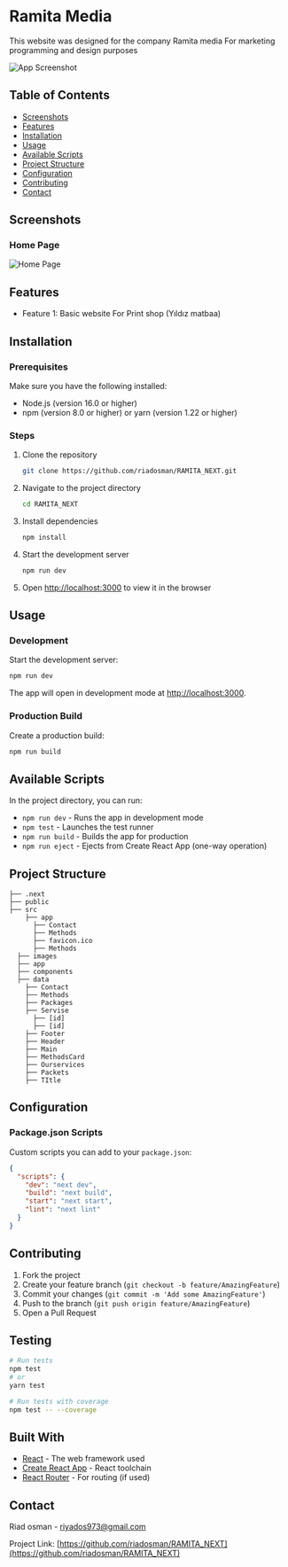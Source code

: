 # Ramita Media

This website was designed for the company Ramita media For marketing programming and design purposes

![App Screenshot](screenshots/main-screenshot.png)

## Table of Contents

- [Screenshots](#screenshots)
- [Features](#features)
- [Installation](#installation)
- [Usage](#usage)
- [Available Scripts](#available-scripts)
- [Project Structure](#project-structure)
- [Configuration](#configuration)
- [Contributing](#contributing)
- [Contact](#contact)

## Screenshots

### Home Page

![Home Page](screenshots/home-page.png)

## Features

- Feature 1: Basic website For Print shop (Yıldız matbaa)

## Installation

### Prerequisites

Make sure you have the following installed:

- Node.js (version 16.0 or higher)
- npm (version 8.0 or higher) or yarn (version 1.22 or higher)

### Steps

1. Clone the repository

   ```bash
   git clone https://github.com/riadosman/RAMITA_NEXT.git
   ```

2. Navigate to the project directory

   ```bash
   cd RAMITA_NEXT
   ```

3. Install dependencies

   ```bash
   npm install
   ```

4. Start the development server

   ```bash
   npm run dev
   ```

5. Open [http://localhost:3000](http://localhost:3000) to view it in the browser

## Usage

### Development

Start the development server:

```bash
npm run dev
```

The app will open in development mode at [http://localhost:3000](http://localhost:3000).

### Production Build

Create a production build:

```bash
npm run build

```

## Available Scripts

In the project directory, you can run:

- `npm run dev` - Runs the app in development mode
- `npm test` - Launches the test runner
- `npm run build` - Builds the app for production
- `npm run eject` - Ejects from Create React App (one-way operation)

## Project Structure

```
├── .next
├── public
├── src
    ├── app
      ├── Contact
      ├── Methods
      ├── favicon.ico
      ├── Methods
  ├── images
  ├── app
  ├── components
  ├── data
    ├── Contact
    ├── Methods
    ├── Packages
    ├── Servise
      ├── [id]
      ├── [id]
    ├── Footer
    ├── Header
    ├── Main
    ├── MethodsCard
    ├── Ourservices
    ├── Packets
    ├── TItle

```

## Configuration

### Package.json Scripts

Custom scripts you can add to your `package.json`:

```json
{
  "scripts": {
    "dev": "next dev",
    "build": "next build",
    "start": "next start",
    "lint": "next lint"
  }
}
```

## Contributing

1. Fork the project
2. Create your feature branch (`git checkout -b feature/AmazingFeature`)
3. Commit your changes (`git commit -m 'Add some AmazingFeature'`)
4. Push to the branch (`git push origin feature/AmazingFeature`)
5. Open a Pull Request

## Testing

```bash
# Run tests
npm test
# or
yarn test

# Run tests with coverage
npm test -- --coverage
```

## Built With

- [React](https://reactjs.org/) - The web framework used
- [Create React App](https://create-react-app.dev/) - React toolchain
- [React Router](https://reactrouter.com/) - For routing (if used)

## Contact

Riad osman - riyados973@gmail.com

Project Link: [https://github.com/riadosman/RAMITA_NEXT](https://github.com/riadosman/RAMITA_NEXT)
